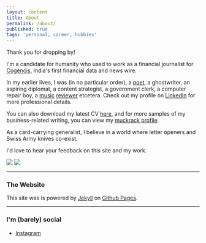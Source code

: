```yaml
---
layout: content
title: About
permalink: /about/
published: true
tags: 'personal, career, hobbies'
---
```

Thank you for dropping by!

I'm a candidate for humanity who used to work as a financial journalist for [Cogencis](http://cogencis.com), India's first financial data and news wire. 

In my earlier lives, I was (in no particular order), a [poet](surajsharma.blogspot.in), a ghostwriter, an aspiring diplomat, a content strategist, a government clerk, a computer repair boy, a [music](http://thesilentballet.com/reviews/Tape_-_Revelationes.html) [reviewer](http://thesilentballet.com/reviews/Stephan_Mathieu_-_A_Static_Place.html) etcetera. Check out my profile on [LinkedIn](https://in.linkedin.com/in/surajsharma21) for more professional details. 

You can also download my latest CV [here](https://bit.ly/2QATRIV), and for more samples of my business-related writing, you can view my [muckrack profile](http://www.muckrack.com/surajsharma).

As a card-carrying generalist, I believe in a world where letter openers and Swiss Army knives co-exist.

I'd love to hear your feedback on this site and my work.

![](http://i.imgur.com/LjcPv.png) ![](http://i.imgur.com/cNKvt.png)

----

### The Website
This site was is powered by [Jekyll](https://jekyllrb.com) on [Github Pages](https://pages.github.com).

----

### I'm (barely) social
- [Instagram](https://www.instagram.com/surajbegins)
